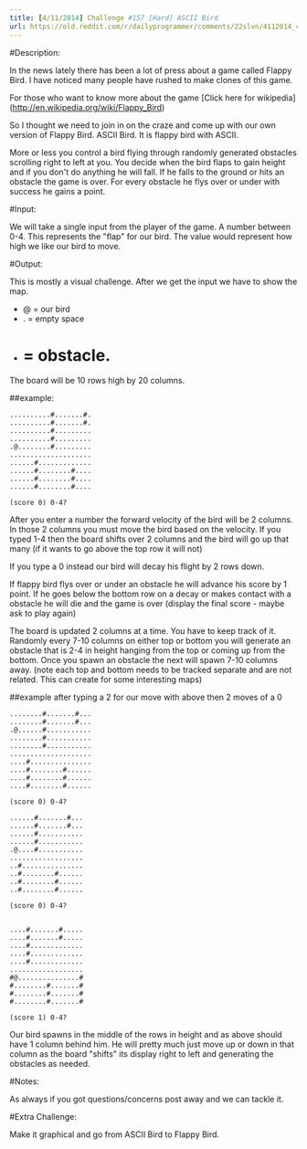 ```yaml
---
title: [4/11/2014] Challenge #157 [Hard] ASCII Bird
url: https://old.reddit.com/r/dailyprogrammer/comments/22slvn/4112014_challenge_157_hard_ascii_bird/
---
```


#Description:

In the news lately there has been a lot of press about a game called Flappy Bird. I have noticed many people have rushed to make clones of this game. 


For those who want to know more about the game [Click here for wikipedia] (http://en.wikipedia.org/wiki/Flappy_Bird)


So I thought we need to join in on the craze and come up with our own version of Flappy Bird. ASCII Bird. It is flappy bird with ASCII.


More or less you control a bird flying through randomly generated obstacles scrolling right to left at you. You decide when the bird flaps to gain height and if you don't do anything he will fall. If he falls to the ground or hits an obstacle the game is over. For every obstacle he flys over or under with success he gains a point. 




#Input: 

We will take a single input from the player of the game. A number between 0-4. This represents the "flap" for our bird. The value would represent how high we like our bird to move. 


#Output:

This is mostly a visual challenge. After we get the input we have to show the map. 


* @ = our bird
* . = empty space
* # = obstacle.

The board will be 10 rows high by 20 columns.

##example:

	..........#.......#.
	..........#.......#.
	..........#.........
	..........#.........
	.@........#.........
	....................
	......#.............
	......#........#....
	......#........#....
	......#........#....

	(score 0) 0-4?


After you enter a number the forward velocity of the bird will be 2 columns. In those 2 columns you must move the bird based on the velocity. If you typed 1-4 then the board shifts over 2 columns and the bird will go up that many (if it wants to go above the top row it will not) 

If you type a 0 instead our bird will decay his flight by 2 rows down. 


If flappy bird flys over or under an obstacle he will advance his score by 1 point. If he goes below the bottom row on  a decay or makes contact with a obstacle he will die and the game is over (display the final score - maybe ask to play again)


The board is updated 2 columns at a time. You have to keep track of it. Randomly every 7-10 columns on either top or bottom you will generate an obstacle that is 2-4 in height hanging from the top or coming up from the bottom. Once you spawn an obstacle the next will spawn 7-10 columns away. (note each top and bottom needs to be tracked separate and are not related. This can create for some interesting maps)


##example after typing a 2 for our move with above then 2 moves of a 0

    ........#.......#...
	........#.......#...
	.@......#...........
	........#...........
	........#...........
	....................
	....#...............
	....#........#......
	....#........#......
	....#........#......

	(score 0) 0-4?
	
	......#.......#...
	......#.......#...
	......#...........
	......#...........
	.@....#...........
	..................
	..#...............
	..#........#......
	..#........#......
	..#........#......

	(score 0) 0-4?
	
	
	....#.......#.....
	....#.......#.....
	....#.............
	....#.............
	....#.............
	..................
	#@...............#
	#........#.......#
	#........#.......#
	#........#.......#

	(score 1) 0-4?

Our bird spawns in the middle of the rows in height and as above should have 1 column behind him. He will pretty much just move up or down in that column as the board "shifts" its display right to left and generating the obstacles as needed.



#Notes:

As always if you got questions/concerns post away and we can tackle it.


#Extra Challenge:

Make it graphical and go from ASCII Bird to Flappy Bird.